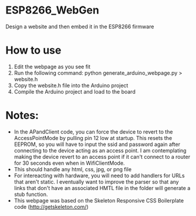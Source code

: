 # ESP8266_WebGen
Design a website and then embed it in the ESP8266 firmware

# How to use
1. Edit the webpage as you see fit
2. Run the following command:
    python generate_arduino_webpage.py > website.h
3. Copy the website.h file into the Arduino project
4. Compile the Arduino project and load to the board

# Notes:
* In the APandClient code, you can force the device to revert to the AccessPointMode by pulling pin 12 low at startup. This resets the EEPROM, so you will have to input the ssid and password again after connecting to the device acting as an access point. I am contemplating making the device revert to an access point if it can't connect to a router for 30 seconds even when in WifiClientMode.
* This should handle any html, css, jpg, or png file
* For intereacting with hardware, you will need to add handlers for URLs that aren't static. I eventually want to improve the parser so that any links that don't have an associated HMTL file in the folder will generate a stub function.
* This webpage was based on the Skeleton Responsive CSS Boilerplate code (http://getskeleton.com/)
